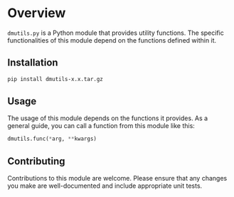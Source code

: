 # Overview

`dmutils.py` is a Python module that provides utility functions. The specific functionalities of this module depend on the functions defined within it.

## Installation

``` sh
pip install dmutils-x.x.tar.gz
```

## Usage

The usage of this module depends on the functions it provides. As a general guide, you can call a function from this module like this:

```python
dmutils.func(*arg, **kwargs)
```

## Contributing

Contributions to this module are welcome. Please ensure that any changes you make are well-documented and include appropriate unit tests.
